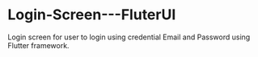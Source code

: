 # Login-Screen---FluterUI
Login screen for user to login using credential Email and Password using Flutter framework.
